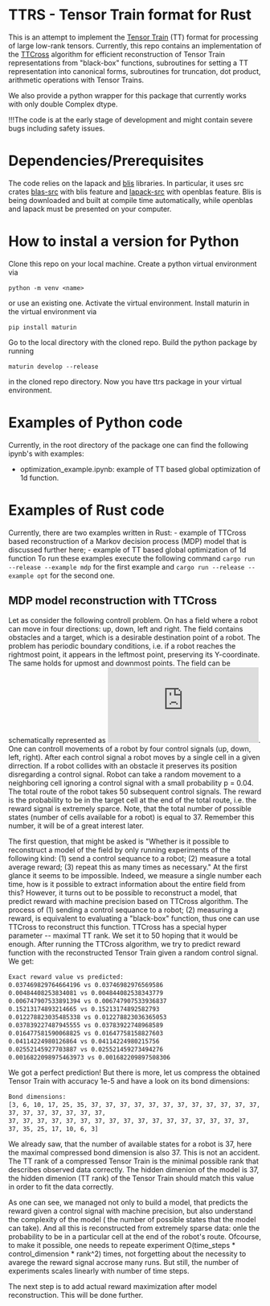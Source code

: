 # TTRS - Tensor Train format for Rust
This is an attempt to implement the [Tensor Train](https://sites.pitt.edu/~sjh95/related_papers/tensor_train_decomposition.pdf) (TT) format for processing of large low-rank tensors.
Currently, this repo contains an implementation of the [TTCross](https://www.sciencedirect.com/science/article/pii/S0024379509003747) algorithm for efficient reconstruction of Tensor Train representations from "black-box"
functions, subroutines for setting a TT representation into canonical forms, subroutines for truncation, dot product,
arithmetic operations with Tensor Trains.

We also provide a python wrapper for this package that currently works with only double Complex dtype.

!!!The code is at the early stage of development and might contain severe bugs including safety issues.

# Dependencies/Prerequisites
The code relies on the lapack and [blis](https://github.com/flame/blis) libraries. In particular, it uses src crates [blas-src](https://crates.io/crates/blas-src) with
blis feature and [lapack-src](https://crates.io/crates/lapack-src) with openblas feature. Blis is being downloaded and built at compile time automatically, while openblas
and lapack must be presented on your computer.

# How to instal a version for Python
Clone this repo on your local machine. Create a python virtual environment via

    python -m venv <name>

or use an existing one. Activate the virtual environment. Install maturin in the virtual environment via 

    pip install maturin 

Go to the local directory with the cloned repo. Build the python package by running 

    maturin develop --release

in the cloned repo directory. Now you have ttrs package in your virtual environment.

# Examples of Python code
Currently, in the root directory of the package one can find the following ipynb's with examples:
- optimization_example.ipynb: example of TT based global optimization of 1d function.

# Examples of Rust code
Currently, there are two examples written in Rust:
    - example of TTCross based reconstruction of a Markov decision process (MDP) model that is discussed further here;
    - example of TT based global optimization of 1d function
    To run these examples execute the following command `cargo run --release --example mdp` for the first example and `cargo run --release --example opt` for the second one.

## MDP model reconstruction with TTCross
Let as consider the following controll problem. On has a field where a robot can move in four directions: up, down, left and right. The field contains obstacles
and a target, which is a desirable destination point of a robot. The problem has periodic boundary conditions, i.e. if a robot reaches the rightmost point, it appears
in the leftmost point, preserving its Y-coordinate. The same holds for upmost and downmost points. The field can be schematically represented as
![follows](https://github.com/LuchnikovI/ttrs/blob/main/readmepics/field.pdf). One can controll movements of a robot by four control signals (up, down, left, right).
After each control signal a robot moves by a single cell in a given dirrection. If a robot collides with an obstacle it preserves its position disregarding a control signal.
Robot can take a random movement to a neighboring cell ignoring a control signal with a small probability p = 0.04. The total route of the robot takes 50 subsequent control
signals. The reward is the probability to be in the target cell at the end of the total route, i.e. the reward signal is extremely sparce. Note, that the total number of
possible states (number of cells available for a robot) is equal to 37. Remember this number, it will be of a great interest later.

The first question, that might be asked is "Whether is it possible to reconstruct a model of the field by only running experiments of the following kind:
(1) send a control sequance to a robot; (2) measure a total average reward; (3) repeat this as many times as necessary." At the first glance it seems to be impossible.
Indeed, we measure a single number each time, how is it possible to extract information about the entire field from this? However, it turns out to be
possible to reconstruct a model, that predict reward with machine precision based on TTCross algorithm. The process of (1) sending a control sequance to a robot;
(2) measuring a reward, is equivalent to evaluating a "black-box" function, thus one can use TTCross to reconstruct this function. TTCross has a special
hyper parameter -- maximal TT rank. We set it to 50 hoping that it would be enough. After running the TTCross algorithm, we try to predict reward function with
the reconstructed Tensor Train given a random control signal. We get:

    Exact reward value vs predicted:
    0.037469829764664196 vs 0.03746982976569586
    0.00484408253834081 vs 0.004844082538343779
    0.006747907533891394 vs 0.006747907533936837
    0.15213174893214665 vs 0.15213174892582793
    0.012278823035485338 vs 0.012278823036365053
    0.037839227487945555 vs 0.03783922748968589
    0.016477581590068825 vs 0.01647758158827603
    0.04114224980126864 vs 0.04114224980215756
    0.02552145927703887 vs 0.025521459273494276
    0.0016822098975463973 vs 0.001682209897508306
We got a perfect prediction!
But there is more, let us compress the obtained Tensor Train with accuracy 1e-5 and have a look on its bond dimensions:

    Bond dimensions:
    [3, 6, 10, 17, 25, 35, 37, 37, 37, 37, 37, 37, 37, 37, 37, 37, 37, 37, 37, 37, 37, 37, 37, 37, 37, 
    37, 37, 37, 37, 37, 37, 37, 37, 37, 37, 37, 37, 37, 37, 37, 37, 37, 37, 35, 25, 17, 10, 6, 3]

We already saw, that the number of available states for a robot is 37, here the maximal compressed bond dimension is also 37. This is not an accident.
The TT rank of a compressed Tensor Train is the minimal possible rank that describes observed data correctly. The hidden dimenion of the model is 37, the
hidden dimenion (TT rank) of the Tensor Train should match this value in order to fit the data correctly.

As one can see, we managed not only to build a model, that predicts the reward given a control signal with machine precision, but also understand the complexity of the model (
the number of possible states that the model can take). And all this is reconstructed from extremely sparse data: onle the probability to be in a particular cell at the end
of the robot's route. Ofcourse, to make it possible, one needs to repeate experiment O(time_steps * control_dimension * rank^2) times, not forgetting about the necessity
to avarege the reward signal accrose many runs. But still, the number of experiments scales linearly with number of time steps.

The next step is to add actual reward maximization after model reconstruction. This will be done further.
